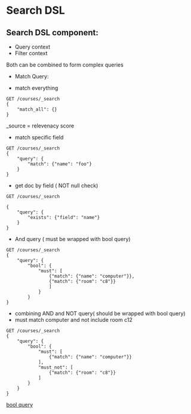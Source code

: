 # Search DSL

## Search DSL component:
* Query context
* Filter context

Both can be combined to form complex queries

* Match Query:

* match everything
```
GET /courses/_search
{
	"match_all": {}
}
```

_source = relevenacy score

* match specific field
```
GET /courses/_search
{
	"query": {
		"match": {"name": "foo"}
	}
}
```

* get doc by field ( NOT null check)

```
GET /courses/_search

{
	"query": {
		"exists": {"field": "name"}
	}
}

```


* And query ( must be wrapped with bool query)

```
GET /courses/_search
{
	"query": {
		"bool": {
			"must": [
				{"match": {"name": "computer"}},
				{"match": {"room": "c8"}}
				]
			}
		}
}
```


* combining AND and NOT query( should be wrapped with bool query)
* must match computer and not include room c12

```
GET /courses/_search
{
	"query": {
		"bool": {
			"must": [
				{"match": {"name": "computer"}}
			],
			"must_not": [
				{"match": {"room": "c8"}}
			]
		}
	}
}
```

[bool query](https://www.elastic.co/guide/en/elasticsearch/reference/current/query-dsl-bool-query.html)
